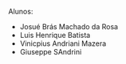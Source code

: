 Alunos: 
- Josué Brás Machado da Rosa
- Luis Henrique Batista
- Vinicpius Andriani Mazera
- Giuseppe SAndrini
